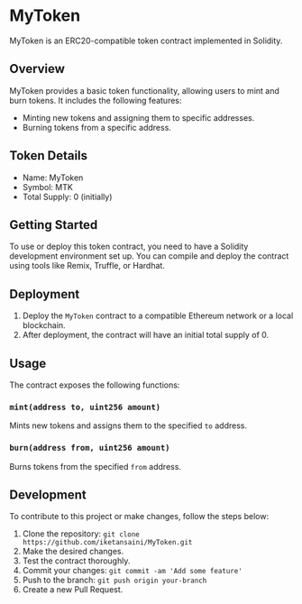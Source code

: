 # MyToken

MyToken is an ERC20-compatible token contract implemented in Solidity.

## Overview

MyToken provides a basic token functionality, allowing users to mint and burn tokens. It includes the following features:

- Minting new tokens and assigning them to specific addresses.
- Burning tokens from a specific address.

## Token Details

- Name: MyToken
- Symbol: MTK
- Total Supply: 0 (initially)

## Getting Started

To use or deploy this token contract, you need to have a Solidity development environment set up. You can compile and deploy the contract using tools like Remix, Truffle, or Hardhat.

## Deployment

1. Deploy the `MyToken` contract to a compatible Ethereum network or a local blockchain.
2. After deployment, the contract will have an initial total supply of 0.

## Usage

The contract exposes the following functions:

### `mint(address to, uint256 amount)`

Mints new tokens and assigns them to the specified `to` address.

### `burn(address from, uint256 amount)`

Burns tokens from the specified `from` address.

## Development

To contribute to this project or make changes, follow the steps below:

1. Clone the repository: `git clone https://github.com/iketansaini/MyToken.git`
2. Make the desired changes.
3. Test the contract thoroughly.
4. Commit your changes: `git commit -am 'Add some feature'`
5. Push to the branch: `git push origin your-branch`
6. Create a new Pull Request.


